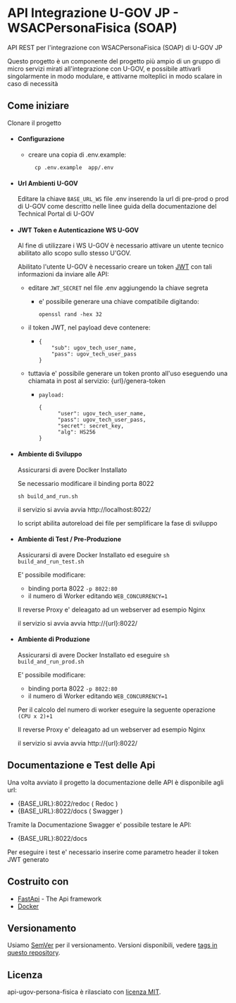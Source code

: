 # API Integrazione U-GOV JP - WSACPersonaFisica (SOAP)

API REST per l'integrazione con WSACPersonaFisica (SOAP) di U-GOV JP

Questo progetto è un componente del progetto più ampio di un gruppo
di micro servizi mirati all'integrazione con U-GOV, e possibile attivarli
singolarmente in modo modulare, e attivarne molteplici in modo scalare in caso di necessità


## Come iniziare

Clonare il progetto

- #### Configurazione 
    - creare una copia di .env.example:
      ```
        cp .env.example  app/.env
        ```
  
- #### Url Ambienti U-GOV

  Editare la chiave `BASE_URL_WS` file .env inserendo la url di pre-prod o prod di U-GOV
  come descritto nelle linee guida della documentazione del Technical Portal di U-GOV
  
- #### JWT Token e Autenticazione WS U-GOV
    
  Al fine di utilizzare i WS U-GOV è necessario attivare un utente tecnico abilitato allo scopo sullo stesso U'GOV.

  Abilitato l'utente U-GOV è necessario creare un token [JWT](https://jwt.io/) con tali informazioni da inviare alle API:
  
    - editare `JWT_SECRET` nel file .env aggiungendo la chiave segreta
      
      - e' possibile generare una chiave compatibile digitando: 
        ```
        openssl rand -hex 32
        ```
        
    - il token JWT, nel payload deve contenere:
      
      - ```
        {
            "sub": ugov_tech_user_name,
            "pass": ugov_tech_user_pass
        }
        ```
  - tuttavia e' possibile generare un token pronto all'uso eseguendo una chiamata in post al
    servizio: {url}/genera-token
    
    - ```
      payload:
      
      {
            "user": ugov_tech_user_name,
            "pass": ugov_tech_user_pass,
            "secret": secret_key,
            "alg": HS256
      }
      ```
    
- #### Ambiente di Sviluppo
    
    Assicurarsi di avere Doclker Installato
    
    Se necessario modificare il binding porta 8022
  
    ```
    sh build_and_run.sh
    ```
  
    il servizio si avvia avvia http://localhost:8022/
  
    lo script abilita autoreload dei file per semplificare la fase di sviluppo


- #### Ambiente di Test / Pre-Produzione

  Assicurarsi di avere Docker Installato ed eseguire `sh build_and_run_test.sh`

  E' possibile modificare:
  
    - binding porta 8022 `-p 8022:80`
    - il numero di Worker editando  `WEB_CONCURRENCY=1`
  
  Il reverse Proxy e' deleagato ad un webserver ad esempio Nginx
  
  il servizio si avvia avvia http://{url}:8022/

- #### Ambiente di Produzione

  Assicurarsi di avere Docker Installato ed eseguire `sh build_and_run_prod.sh`

  E' possibile modificare:
  
    - binding porta 8022 `-p 8022:80`
    - il numero di Worker editando  `WEB_CONCURRENCY=1`
  
  Per il calcolo del numero di worker eseguire la seguente operazione `(CPU x 2)+1`
  
  Il reverse Proxy e' deleagato ad un webserver ad esempio Nginx
  
  il servizio si avvia avvia http://{url}:8022/


## Documentazione e Test delle Api

Una volta avviato il progetto la documentazione delle API è disponibile agli url:

- {BASE_URL}:8022/redoc ( Redoc )
- {BASE_URL}:8022/docs ( Swagger )

Tramite la Documentazione Swagger e' possibile testare le API:

- {BASE_URL}:8022/docs

Per eseguire i test e' necessario inserire come parametro header il token JWT generato

## Costruito con

* [FastApi](https://https://fastapi.tiangolo.com/.tiangolo.com/) - The Api framework 
* [Docker](https://docs.docker.com/) 

## Versionamento

Usiamo [SemVer](http://semver.org/) per il versionamento. Versioni disponibili, vedere [tags in questo repository](https://github.com/INRIM/api-ugov-persona-fisica/tags). 


## Licenza

api-ugov-persona-fisica è rilasciato con [licenza MIT](https://github.com/INRIM/api-ugov-persona-fisica/blob/master/LICENSE).